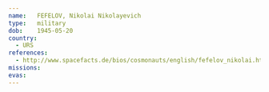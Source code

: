 ```yaml
---
name:	FEFELOV, Nikolai Nikolayevich
type:	military
dob:	1945-05-20
country:
  - URS
references:
  - http://www.spacefacts.de/bios/cosmonauts/english/fefelov_nikolai.htm
missions:
evas:
---
```


